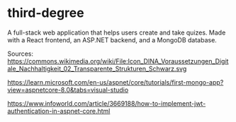 # third-degree
A full-stack web application that helps users create and take quizes. Made with a React frontend, an ASP.NET backend, and a MongoDB database.

Sources:
https://commons.wikimedia.org/wiki/File:Icon_DINA_Voraussetzungen_Digitale_Nachhaltigkeit_02_Transparente_Strukturen_Schwarz.svg

https://learn.microsoft.com/en-us/aspnet/core/tutorials/first-mongo-app?view=aspnetcore-8.0&tabs=visual-studio

https://www.infoworld.com/article/3669188/how-to-implement-jwt-authentication-in-aspnet-core.html